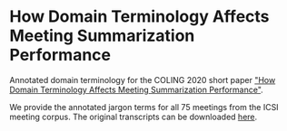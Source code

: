 # How Domain Terminology Affects Meeting Summarization Performance

Annotated domain terminology for the COLING 2020 short paper ["How Domain Terminology Affects Meeting Summarization Performance"](https://arxiv.org/abs/2011.00692). 

We provide the annotated jargon terms for all 75 meetings from the ICSI meeting corpus. The original transcripts can be downloaded [here](http://groups.inf.ed.ac.uk/ami/icsi/download/).
